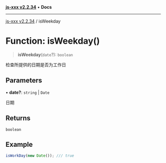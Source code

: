 [**js-xxx v2.2.34**](../README.md) • **Docs**

***

[js-xxx v2.2.34](../README.md) / isWeekday

# Function: isWeekday()

> **isWeekday**(`date`?): `boolean`

检查所提供的日期是否为工作日

## Parameters

• **date?**: `string` \| `Date`

日期

## Returns

`boolean`

## Example

```ts
isWorkDay(new Date()); /// true
```
